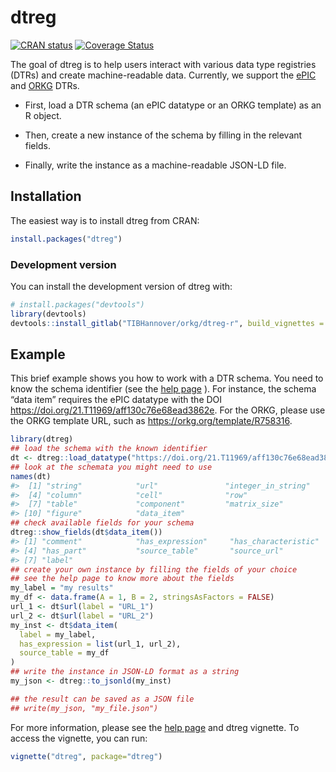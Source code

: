 
<!-- README.md is generated from README.Rmd. Please edit that file -->

# dtreg

<!-- badges: start -->

[![CRAN
status](https://www.r-pkg.org/badges/version/dtreg)](https://CRAN.R-project.org/package=dtreg)
[![Coverage
Status](https://coveralls.io/repos/github/OlgaLezhnina/dtreg_R/badge.svg?branch=master)](https://coveralls.io/github/OlgaLezhnina/dtreg_R?branch=master)
<!-- badges: end -->

The goal of dtreg is to help users interact with various data type
registries (DTRs) and create machine-readable data. Currently, we
support the [ePIC](https://fc4e-t4-3.github.io/) and
[ORKG](https://orkg.org/) DTRs.

- First, load a DTR schema (an ePIC datatype or an ORKG template) as an
  R object.

- Then, create a new instance of the schema by filling in the relevant
  fields.

- Finally, write the instance as a machine-readable JSON-LD file.

## Installation

The easiest way is to install dtreg from CRAN:

``` r
install.packages("dtreg")
```

### Development version

You can install the development version of dtreg with:

``` r
# install.packages("devtools")
library(devtools)
devtools::install_gitlab("TIBHannover/orkg/dtreg-r", build_vignettes = TRUE)
```

## Example

This brief example shows you how to work with a DTR schema. You need to
know the schema identifier (see the [help
page](https://orkg.org/help-center/article/47/reborn_articles) ). For
instance, the schema “data item” requires the ePIC datatype with the DOI
<https://doi.org/21.T11969/aff130c76e68ead3862e>. For the ORKG, please
use the ORKG template URL, such as <https://orkg.org/template/R758316>.

``` r
library(dtreg)
## load the schema with the known identifier
dt <- dtreg::load_datatype("https://doi.org/21.T11969/aff130c76e68ead3862e")
## look at the schemata you might need to use
names(dt)
#>  [1] "string"            "url"               "integer_in_string"
#>  [4] "column"            "cell"              "row"              
#>  [7] "table"             "component"         "matrix_size"      
#> [10] "figure"            "data_item"
## check available fields for your schema
dtreg::show_fields(dt$data_item())
#> [1] "comment"            "has_expression"     "has_characteristic"
#> [4] "has_part"           "source_table"       "source_url"        
#> [7] "label"
## create your own instance by filling the fields of your choice
## see the help page to know more about the fields
my_label = "my results"
my_df <- data.frame(A = 1, B = 2, stringsAsFactors = FALSE)
url_1 <- dt$url(label = "URL_1")
url_2 <- dt$url(label = "URL_2")
my_inst <- dt$data_item(
  label = my_label,
  has_expression = list(url_1, url_2),
  source_table = my_df
)
## write the instance in JSON-LD format as a string
my_json <- dtreg::to_jsonld(my_inst)

## the result can be saved as a JSON file
## write(my_json, "my_file.json")
```

For more information, please see the [help
page](https://orkg.org/help-center/article/47/reborn_articles) and dtreg
vignette. To access the vignette, you can run:

``` r
vignette("dtreg", package="dtreg")
```

